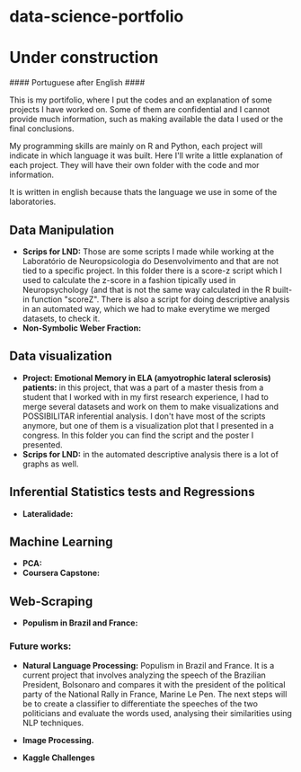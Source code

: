# data-science-portfolio

# Under construction

\#### Portuguese after English #### 

This is my portifolio, where I put the codes and an explanation of some projects I have worked on. 
Some of them are confidential and I cannot provide much information, such as making available the data I used or the 
final conclusions.

My programming skills are mainly on R and Python, each project will indicate in which language it was built.
Here I'll write a little explanation of each project. They will have their own folder with the code and mor information.

It is written in english because thats the language we use in some of the laboratories.

## Data Manipulation
- **Scrips for LND:** Those are some scripts I made while working at the Laboratório de Neuropsicologia do Desenvolvimento and that are not tied to a specific project. In this folder there is a score-z script which I used to calculate the z-score in a fashion tipically used in Neuropsychology (and that is not the same way calculated in the R built-in function "scoreZ". There is also a script for doing descriptive analysis in an automated way, which we had to make everytime we merged datasets, to check it.
- **Non-Symbolic Weber Fraction:**

## Data visualization
- **Project: Emotional Memory in ELA (amyotrophic lateral sclerosis) patients:** in this project, that was a part of a master thesis from a student that I worked with in my first research experience, I had to merge several datasets and work on them to make visualizations and POSSIBILITAR inferential analysis. I don't have most of the scripts anymore, but one of them is a visualization plot that I presented in a congress. In this folder you can find the script and the poster I presented.
- **Scrips for LND:** in the automated descriptive analysis there is a lot of graphs as well.

## Inferential Statistics tests and Regressions
- **Lateralidade:**

## Machine Learning
- **PCA:**
- **Coursera Capstone:**



## Web-Scraping
- **Populism in Brazil and France:**

### Future works:
- **Natural Language Processing:** Populism in Brazil and France. It is a current project that involves analyzing the speech of the Brazilian President, Bolsonaro and compares it with the president of the political party of the National Rally in France, Marine Le Pen. The next steps will be to create a classifier to differentiate the speeches of the two politicians and evaluate the words used, analysing their similarities using NLP techniques.

- **Image Processing.**
- **Kaggle Challenges**
